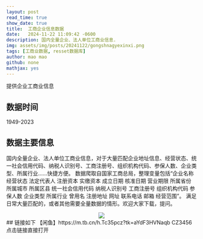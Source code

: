 ```yaml
---
layout: post
read_time: true
show_date: true
title:  工商企业信息数据
date:   2024-11-22 11:09:42 -0600
description: 国内全量企业、法人单位工商业信息.
img: assets/img/posts/20241122/gongshnagyexinxi.png 
tags: [工商业数据, resset数据库]
author: mao mao
github: none
mathjax: yes
---
```

提供企业工商业信息

## 数据时间
1949-2023

## 数据主要信息

国内全量企业、法人单位工商业信息，对于大量匹配企业地址信息、经营状态、统一社会信用代码、纳税人识别号、工商注册号、组织机构代码、参保人数、企业类型、所属行业……快捷方便。
数据爬取自国家工商总局，整理变量包括“企业名称 经营状态 法定代表人 注册资本 实缴资本 成立日期 核准日期 营业期限 所属省份 所属城市 所属区县 统一社会信用代码 纳税人识别号 工商注册号 组织机构代码 参保人数 企业类型 所属行业 曾用名 注册地址 网址 联系电话 邮箱 经营范围”。
满足日常大量匹配的，或者其他需要全量数据的情形。欢迎大家下载，提问。

<center><img src='./assets/img/posts/20241122/gongshnagyexinxi.png'></center>
## 链接如下
【闲鱼】https://m.tb.cn/h.Tc35pcz?tk=aYdF3HVNaqb CZ3456 
点击链接直接打开
